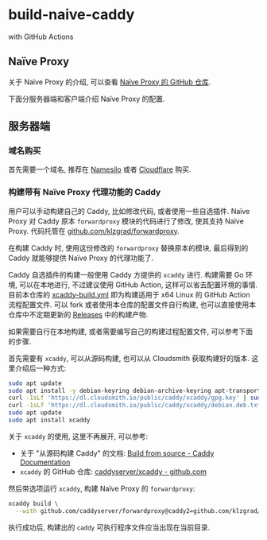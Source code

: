 # build-naive-caddy

with GitHub Actions

## Naïve Proxy

关于 Naïve Proxy 的介绍, 可以查看 [Naïve Proxy 的 GitHub 仓库][naiveproxy].

[naiveproxy]: https://github.com/klzgrad/naiveproxy

下面分服务器端和客户端介绍 Naïve Proxy 的配置.

## 服务器端

### 域名购买

首先需要一个域名, 推荐在 [Namesilo][namesilo] 或者 [Cloudflare][cf-registrar] 购买.

[namesilo]: https://www.namesilo.com/
[cf-registrar]: https://www.cloudflare.com/products/registrar/

### 构建带有 Naïve Proxy 代理功能的 Caddy

用户可以手动构建自己的 Caddy, 比如修改代码, 或者使用一些自选插件.
Naïve Proxy 对 Caddy 原本 `forwardproxy` 模块的代码进行了修改, 使其支持 Naïve Proxy. 代码托管在 [github.com/klzgrad/forwardproxy][naive-forwardproxy].

[naive-forwardproxy]: https://github.com/klzgrad/forwardproxy

在构建 Caddy 时, 使用这份修改的 `forwardproxy` 替换原本的模块, 最后得到的 Caddy 就能够提供 Naïve Proxy 的代理功能了.

Caddy 自选插件的构建一般使用 Caddy 方提供的 `xcaddy` 进行. 构建需要 Go 环境, 可以在本地进行, 不过建议使用 GitHub Action, 这样可以省去配置环境的事情. 目前本仓库的 [xcaddy-build.yml](.github/workflows/xcaddy-build.yml) 即为构建适用于 x64 Linux 的 GitHub Action 流程配置文件. 可以 fork 或者使用本仓库的配置文件自行构建, 也可以直接使用本仓库中不定期更新的 [Releases](../../releases/latest/) 中的构建产物.

如果需要自行在本地构建, 或者需要编写自己的构建过程配置文件, 可以参考下面的步骤.

首先需要有 `xcaddy`, 可以从源码构建, 也可以从 Cloudsmith 获取构建好的版本. 这里介绍后一种方式:

```bash
sudo apt update
sudo apt install -y debian-keyring debian-archive-keyring apt-transport-https
curl -1sLf 'https://dl.cloudsmith.io/public/caddy/xcaddy/gpg.key' | sudo gpg --dearmor -o /usr/share/keyrings/caddy-xcaddy-archive-keyring.gpg
curl -1sLf 'https://dl.cloudsmith.io/public/caddy/xcaddy/debian.deb.txt' | sudo tee /etc/apt/sources.list.d/caddy-xcaddy.list
sudo apt update
sudo apt install xcaddy
```

关于 `xcaddy` 的使用, 这里不再展开, 可以参考:

- 关于 "从源码构建 Caddy" 的文档: [Build from source - Caddy Documentation](https://caddyserver.com/docs/build)
- `xcaddy` 的 GitHub 仓库: [caddyserver/xcaddy - github.com](https://github.com/caddyserver/xcaddy)

然后带选项运行 `xcaddy`, 构建 Naïve Proxy 的 `forwardproxy`:

```bash
xcaddy build \
  --with github.com/caddyserver/forwardproxy@caddy2=github.com/klzgrad/forwardproxy@naive
```

执行成功后, 构建出的 `caddy` 可执行程序文件应当出现在当前目录.
